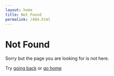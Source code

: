 ```yaml
---
layout: home
title: Not Found
permalink: /404.html
---
```


# Not Found
Sorry but the page you are looking for is not here.

Try <a href="javascript:history.go(-1)">going back</a> or
<a href="/">go home</a>
